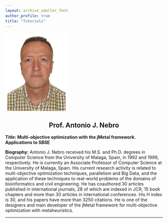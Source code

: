 ```yaml
---
layout: archive_smaller_font
author_profile: true
title: "Tutorials"
---
```


<link rel="stylesheet" href="../css/keynotes.css">

<a href="http://www.lcc.uma.es/~antonio/" target="_blank"><img src="../images/antonio.png" class="keynote_photo" width="200"></a>

<center><h2>Prof. Antonio J. Nebro</h2></center>

<b>Title: Multi-objective optimization with the jMetal framework. Applications to SBSE</b>

<b>Biography:</b> 
Antonio J. Nebro received his M.S. and Ph.D. degrees in Computer Science from the University of Malaga, Spain, in 1992 and 1999, respectively. He is currently 
an Associate Professor of Computer Science at the University of Malaga, Spain. His current research activity is related to multi-objective optimization techniques, 
parallelism and Big Data, and the application of these techniques to real-world problems of the domains of bioinformatics and civil engineering. He has 
coauthored 30 articles published in international journals, 28 of which are indexed in JCR, 15 book chapters and more than 30 articles in international conferences. 
His H index is 30, and his papers have more than 3250 citations. He is one of the designers and main developer of the jMetal framework for multi-objective optimization with metaheuristics.

---
